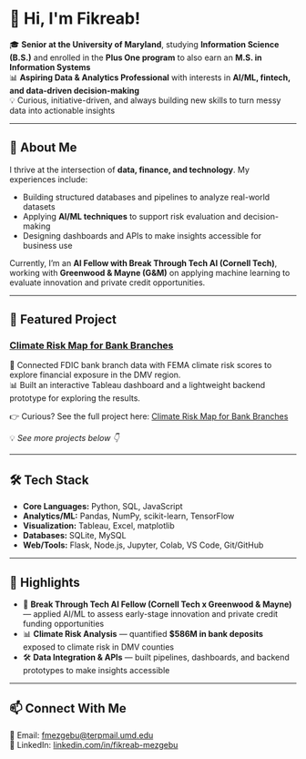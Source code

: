 # 👋 Hi, I'm Fikreab!  

🎓 **Senior at the University of Maryland**, studying **Information Science (B.S.)** and enrolled in the **Plus One program** to also earn an **M.S. in Information Systems**  
📊 **Aspiring Data & Analytics Professional** with interests in **AI/ML, fintech, and data-driven decision-making**  
💡 Curious, initiative-driven, and always building new skills to turn messy data into actionable insights  

---

## 🚀 About Me  
I thrive at the intersection of **data, finance, and technology**. My experiences include:  
- Building structured databases and pipelines to analyze real-world datasets  
- Applying **AI/ML techniques** to support risk evaluation and decision-making  
- Designing dashboards and APIs to make insights accessible for business use  

Currently, I’m an **AI Fellow with Break Through Tech AI (Cornell Tech)**, working with **Greenwood & Mayne (G&M)** on applying machine learning to evaluate innovation and private credit opportunities.  

---

## 🎯 Featured Project  
### [Climate Risk Map for Bank Branches](https://github.com/fikreab123/climate_risk_dmv)  

🔎 Connected FDIC bank branch data with FEMA climate risk scores to explore financial exposure in the DMV region.  
📊 Built an interactive Tableau dashboard and a lightweight backend prototype for exploring the results.  

👉 Curious? See the full project here: [Climate Risk Map for Bank Branches](https://github.com/fikreab123/climate_risk_dmv)  

💡 *See more projects below 👇*  

---

## 🛠 Tech Stack  
- **Core Languages:** Python, SQL, JavaScript  
- **Analytics/ML:** Pandas, NumPy, scikit-learn, TensorFlow  
- **Visualization:** Tableau, Excel, matplotlib  
- **Databases:** SQLite, MySQL  
- **Web/Tools:** Flask, Node.js, Jupyter, Colab, VS Code, Git/GitHub  

---

## 🌟 Highlights  
- 🎯 **Break Through Tech AI Fellow (Cornell Tech x Greenwood & Mayne)** — applied AI/ML to assess early-stage innovation and private credit funding opportunities  
- 📊 **Climate Risk Analysis** — quantified **$586M in bank deposits** exposed to climate risk in DMV counties  
- 🛠 **Data Integration & APIs** — built pipelines, dashboards, and backend prototypes to make insights accessible  

---

## 📫 Connect With Me  
📧 Email: fmezgebu@terpmail.umd.edu  
💼 LinkedIn: [linkedin.com/in/fikreab-mezgebu](https://linkedin.com/in/fikreab-mezgebu)  

